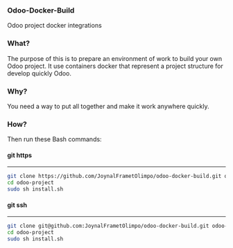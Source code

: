 ### Odoo-Docker-Build
Odoo project docker integrations


### What?

The purpose of this is to prepare an environment of work to build your own Odoo project. It use containers docker that represent a project structure for develop quickly Odoo.

### Why?

You need a way to put all together and make it work anywhere quickly.

### How?

Then run these Bash commands:

#### git https
---------

```bash
git clone https://github.com/JoynalFrametOlimpo/odoo-docker-build.git odoo-project
cd odoo-project
sudo sh install.sh
```

#### git ssh
--------

```bash
git clone git@github.com:JoynalFrametOlimpo/odoo-docker-build.git odoo-project
cd odoo-project
sudo sh install.sh
```

